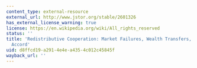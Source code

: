 ```yaml
---
content_type: external-resource
external_url: http://www.jstor.org/stable/2601326
has_external_license_warning: true
license: https://en.wikipedia.org/wiki/All_rights_reserved
status: ''
title: 'Redistributive Cooperation: Market Failures, Wealth Transfers, and the Basle
  Accord'
uid: d8ffcd19-a291-4e4e-a435-4c012c45845f
wayback_url: ''
---
```

